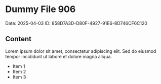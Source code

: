 # Dummy File 906

Date: 2025-04-03
ID: 858D7A3D-D80F-4927-91E6-8D746CF6C120

## Content

Lorem ipsum dolor sit amet, consectetur adipiscing elit.
Sed do eiusmod tempor incididunt ut labore et dolore magna aliqua.

* Item 1
* Item 2
* Item 3
